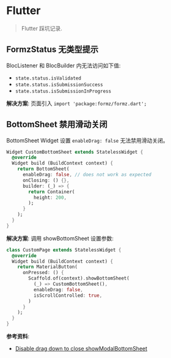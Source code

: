 # Flutter

> Flutter 踩坑记录.

## FormzStatus 无类型提示

BlocListener 和 BlocBuilder 内无法访问如下值:

- `state.status.isValidated`
- `state.status.isSubmissionSuccess`
- `state.status.isSubmissionInProgress`

**解决方案**: 页面引入 `import 'package:formz/formz.dart';`

## BottomSheet 禁用滑动关闭

BottomSheet Widget 设置 `enableDrag: false` 无法禁用滑动关闭。

```dart
Widget CustomBottomSheet extends StatelessWidget {
  @override
  Widget build (BuildContext context) {
    return BottomSheet(
      enableDrag: false, // does not work as expected
      onClosing: () {},
      builder: (_) => {
        return Container(
          height: 200,
        );
      }
    );
  }
}
```

**解决方案**: 调用 showBottomSheet 设置参数:

```dart
class CustomPage extends StatelessWidget {
  @override
  Widget build (BuildContext context) {
    return MaterialButton(
      onPressed: () {
        Scaffold.of(context).showBottomSheet(
          (_) => CustomBottomSheet(),
          enableDrag: false,
          isScrollControlled: true,
        )
      }
    );
  }
}
```

**参考资料**:

- [Disable drag down to close showModalBottomSheet](https://stackoverflow.com/questions/54743566/disable-drag-down-to-close-showmodalbottomsheet)
